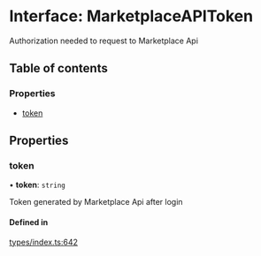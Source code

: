 # Interface: MarketplaceAPIToken

Authorization needed to request to Marketplace Api

## Table of contents

### Properties

- [token](MarketplaceAPIToken.md#token)

## Properties

### token

• **token**: `string`

Token generated by Marketplace Api after login

#### Defined in

[types/index.ts:642](https://github.com/nevermined-io/components-catalog/blob/28115b3/lib/src/types/index.ts#L642)
